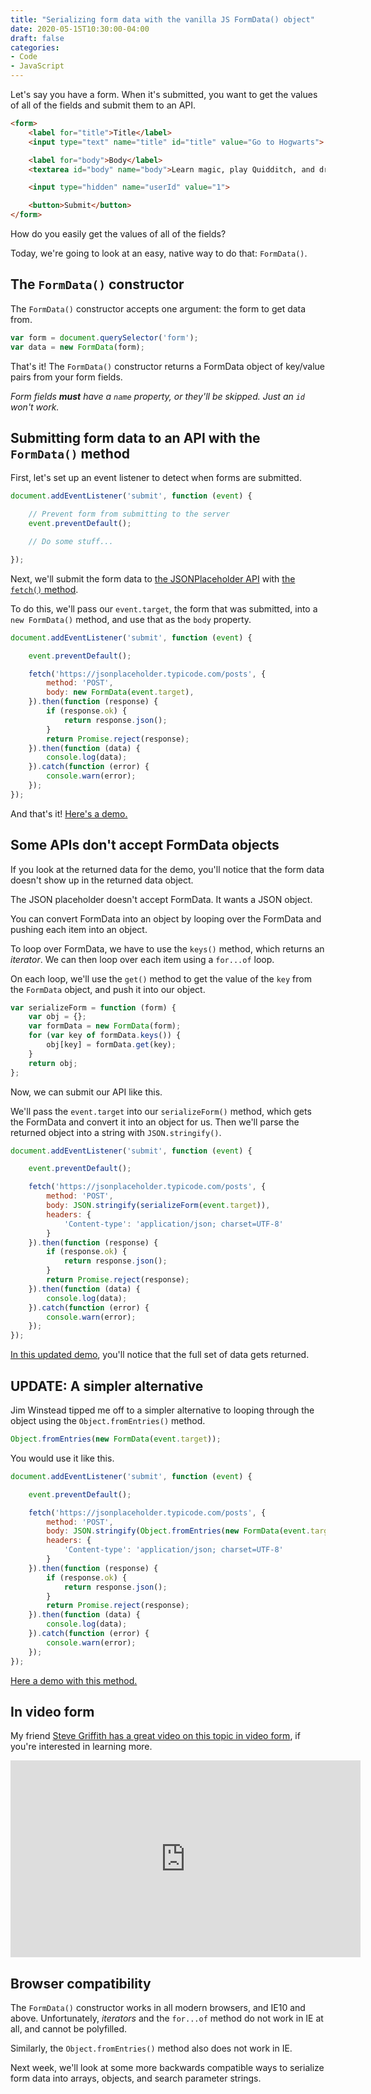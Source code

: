 ```yaml
---
title: "Serializing form data with the vanilla JS FormData() object"
date: 2020-05-15T10:30:00-04:00
draft: false
categories:
- Code
- JavaScript
---
```


Let's say you have a form. When it's submitted, you want to get the values of all of the fields and submit them to an API.

```html
<form>
	<label for="title">Title</label>
	<input type="text" name="title" id="title" value="Go to Hogwarts">

	<label for="body">Body</label>
	<textarea id="body" name="body">Learn magic, play Quidditch, and drink some butter beer.</textarea>

	<input type="hidden" name="userId" value="1">

	<button>Submit</button>
</form>
```

How do you easily get the values of all of the fields?

Today, we're going to look at an easy, native way to do that: `FormData()`.

## The `FormData()` constructor

The `FormData()` constructor accepts one argument: the form to get data from.

```js
var form = document.querySelector('form');
var data = new FormData(form);
```

That's it! The `FormData()` constructor returns a FormData object of key/value pairs from your form fields.

*Form fields __must__ have a `name` property, or they'll be skipped. Just an `id` won't work.*

## Submitting form data to an API with the `FormData()` method

First, let's set up an event listener to detect when forms are submitted.

```js
document.addEventListener('submit', function (event) {

	// Prevent form from submitting to the server
	event.preventDefault();

	// Do some stuff...

});
```

Next, we'll submit the form data to [the JSONPlaceholder API](https://jsonplaceholder.typicode.com/) with [the `fetch()` method](/how-to-send-data-to-an-api-with-the-vanilla-js-fetch-method/).

To do this, we'll pass our `event.target`, the form that was submitted, into a `new FormData()` method, and use that as the `body` property.

```js
document.addEventListener('submit', function (event) {

	event.preventDefault();

	fetch('https://jsonplaceholder.typicode.com/posts', {
		method: 'POST',
		body: new FormData(event.target),
	}).then(function (response) {
		if (response.ok) {
			return response.json();
		}
		return Promise.reject(response);
	}).then(function (data) {
		console.log(data);
	}).catch(function (error) {
		console.warn(error);
	});
});
```

And that's it! [Here's a demo.](https://codepen.io/cferdinandi/pen/RwWYvgY)

## Some APIs don't accept FormData objects

If you look at the returned data for the demo, you'll notice that the form data doesn't show up in the returned data object.

The JSON placeholder doesn't accept FormData. It wants a JSON object.

You can convert FormData into an object by looping over the FormData and pushing each item into an object.

To loop over FormData, we have to use the `keys()` method, which returns an *iterator*. We can then loop over each item using a `for...of` loop.

On each loop, we'll use the `get()` method to get the value of the `key` from the `FormData` object, and push it into our object.

```js
var serializeForm = function (form) {
	var obj = {};
	var formData = new FormData(form);
	for (var key of formData.keys()) {
		obj[key] = formData.get(key);
	}
	return obj;
};
```

Now, we can submit our API like this.

We'll pass the `event.target` into our `serializeForm()` method, which gets the FormData and convert it into an object for us. Then we'll parse the returned object into a string with `JSON.stringify()`.

```js
document.addEventListener('submit', function (event) {

	event.preventDefault();

	fetch('https://jsonplaceholder.typicode.com/posts', {
		method: 'POST',
		body: JSON.stringify(serializeForm(event.target)),
		headers: {
			'Content-type': 'application/json; charset=UTF-8'
		}
	}).then(function (response) {
		if (response.ok) {
			return response.json();
		}
		return Promise.reject(response);
	}).then(function (data) {
		console.log(data);
	}).catch(function (error) {
		console.warn(error);
	});
});
```

[In this updated demo](https://codepen.io/cferdinandi/pen/MWaqLVj), you'll notice that the full set of data gets returned.

## UPDATE: A simpler alternative

Jim Winstead tipped me off to a simpler alternative to looping through the object using the `Object.fromEntries()` method.

```js
Object.fromEntries(new FormData(event.target));
```

You would use it like this.

```js
document.addEventListener('submit', function (event) {

	event.preventDefault();

	fetch('https://jsonplaceholder.typicode.com/posts', {
		method: 'POST',
		body: JSON.stringify(Object.fromEntries(new FormData(event.target))),
		headers: {
			'Content-type': 'application/json; charset=UTF-8'
		}
	}).then(function (response) {
		if (response.ok) {
			return response.json();
		}
		return Promise.reject(response);
	}).then(function (data) {
		console.log(data);
	}).catch(function (error) {
		console.warn(error);
	});
});
```

[Here a demo with this method.](https://codepen.io/cferdinandi/pen/rNOQyYP)

## In video form

My friend [Steve Griffith has a great video on this topic in video form](https://www.youtube.com/watch?v=GWJhE7Licjs), if you're interested in learning more.

<div class="fluid-vids"><iframe width="560" height="315" src="https://www.youtube.com/embed/GWJhE7Licjs" frameborder="0" allow="accelerometer; autoplay; encrypted-media; gyroscope; picture-in-picture" allowfullscreen></iframe></div>

## Browser compatibility

The `FormData()` constructor works in all modern browsers, and IE10 and above. Unfortunately, *iterators* and the `for...of` method do not work in IE at all, and cannot be polyfilled.

Similarly, the `Object.fromEntries()` method also does not work in IE.

Next week, we'll look at some more backwards compatible ways to serialize form data into arrays, objects, and search parameter strings.